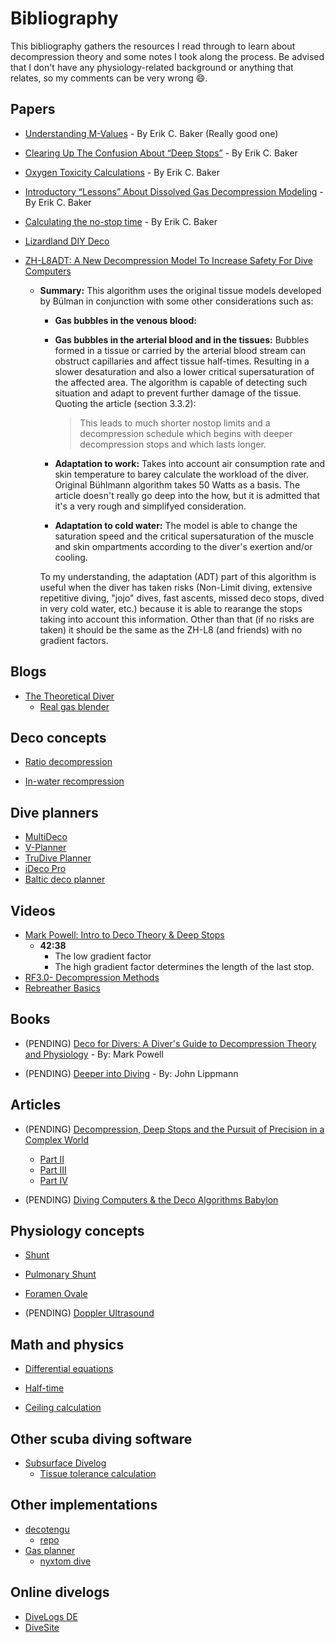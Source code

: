 # Bibliography

This bibliography gathers the resources I read through to learn about decompression theory and some notes I took along the process. Be advised that I don't have any physiology-related background or anything that relates, so my comments can be very wrong 😄.

## Papers

- [Understanding M-Values](https://www.shearwater.com/wp-content/uploads/2019/05/understanding_m-values.pdf) - By Erik C. Baker (Really good one)

- [Clearing Up The Confusion About “Deep Stops”](https://www.shearwater.com/wp-content/uploads/2012/08/Deep-Stops.pdf) - By Erik C. Baker
- [Oxygen Toxicity Calculations](https://www.shearwater.com/wp-content/uploads/2012/08/Oxygen_Toxicity_Calculations.pdf) - By Erik C. Baker
- [Introductory “Lessons” About Dissolved Gas Decompression Modeling](https://www.shearwater.com/wp-content/uploads/2012/08/Introductory-Deco-Lessons.pdf) - By Erik C. Baker
- [Calculating the no-stop time](https://www.shearwater.com/wp-content/uploads/2012/08/No-Stop_Time.pdf) - By Erik C. Baker

- [Lizardland DIY Deco](http://www.lizardland.co.uk/DIYDeco.html)

- [ZH-L8ADT: A New Decompression Model To Increase Safety For
Dive Computers](https://cronatec.ch/wp-content/uploads/2021/09/ZH-L8ADT.pdf)
    - **Summary:** This algorithm uses the original tissue models developed by Bülman in conjunction with some other considerations such as:
        - **Gas bubbles in the venous blood:**
        - **Gas bubbles in the arterial blood and in the tissues:** Bubbles formed in a tissue or carried by the arterial blood stream can obstruct capillaries and affect tissue half-times. Resulting in a slower desaturation and also a lower critical supersaturation of the affected area. The algorithm is capable of detecting such situation and adapt to prevent further damage of the tissue. Quoting the article (section 3.3.2):
            > This leads to much shorter nostop limits and a decompression schedule which begins with deeper decompression stops and which lasts longer.
        - **Adaptation to work:** Takes into account air consumption rate and skin temperature to barey calculate the workload of the diver. Original Bühlmann algorithm takes 50 Watts as a basis. The article doesn't really go deep into the how, but it is admitted that it's a very rough and simplifyed consideration.

        - **Adaptation to cold water:** The model is able to change the saturation speed and the critical supersaturation of the muscle and skin ompartments according to the diver's exertion and/or cooling.

        To my understanding, the adaptation (ADT) part of this algorithm is useful when the diver has taken risks (Non-Limit diving, extensive repetitive diving, "jojo" dives, fast ascents, missed deco stops, dived in very cold water, etc.) because it is able to rearange the stops taking into account this information. Other than that (if no risks are taken) it should be the same as the ZH-L8 (and friends) with no gradient factors.

## Blogs

- [The Theoretical Diver](https://thetheoreticaldiver.org/wordpress/)
    - [Real gas blender](https://thetheoreticaldiver.org/rch-cgi-bin/blender.pl)

## Deco concepts

- [Ratio decompression](https://en.wikipedia.org/wiki/Ratio_decompression)

- [In-water recompression](https://en.wikipedia.org/wiki/In-water_recompression)

## Dive planners

- [MultiDeco](https://www.hhssoftware.com/multideco/)
- [V-Planner](https://www.hhssoftware.com/v-planner/)
- [TruDive Planner](http://getfreephase.com/trudive-planner/)
- [iDeco Pro](https://apps.apple.com/us/app/ideco-pro/id329772936)
- [Baltic deco planner](http://www.balticdecoplanner.com/)

## Videos

- [Mark Powell: Intro to Deco Theory & Deep Stops](https://www.youtube.com/watch?v=fhfNph3GKRw&list=PLdGfAkSUGpmFkT7d902_Wk8VZUNO-kgVhoi)
  - **42:38**
    - The low gradient factor 
    - The high gradient factor determines the length of the last stop.
- [RF3.0- Decompression Methods](https://www.youtube.com/watch?v=pH5zw_fi5RE)
- [Rebreather Basics](https://www.youtube.com/watch?v=Bjm8lt96F4w)

## Books

- (PENDING) [Deco for Divers: A Diver's Guide to Decompression Theory and Physiology](https://www.amazon.es/Deco-Divers-Decompression-Theory-Physiology/dp/1905492294) - By: Mark Powell

- (PENDING) [Deeper into Diving](https://www.amazon.com/Deeper-into-Diving-John-Lippmann/dp/0959030638) - By: John Lippmann

## Articles

- (PENDING) [Decompression, Deep Stops and the Pursuit of Precision in a Complex World](https://gue.com/blog/decompression-deep-stops-and-the-pursuit-of-precision-in-a-complex-world/)
    - [Part II](https://gue.com/blog/part-two-tech-divers-deep-stops-and-the-coming-apocalypse/)
    - [Part III](https://gue.com/blog/part-three-bubble-wise-pound-foolish-are-deep-stops-dangerous/)
    - [Part IV](https://gue.com/blog/decompression-series-part-four-finding-shelter-in-an-uncertain-world/)

- (PENDING) [Diving Computers & the Deco Algorithms Babylon](https://www.t101.ro/blog/diving-computers-the-deco-babylon/)

## Physiology concepts

- [Shunt](https://en.wikipedia.org/wiki/Shunt_(medical))

- [Pulmonary Shunt](https://en.wikipedia.org/wiki/Pulmonary_shunt)

- [Foramen Ovale](https://en.wikipedia.org/wiki/Foramen_ovale_(heart))

- (PENDING) [Doppler Ultrasound](https://fetalmedicine.org/var/uploads/web/Doppler/Doppler%20Ultrasound%20-%20Principles%20and%20practice.pdf)

## Math and physics

- [Differential equations](https://www.khanacademy.org/math/differential-equations/first-order-differential-equations#homogeneous-equations)

- [Half-time](https://en.wikipedia.org/wiki/Half_time_(physics))

- [Ceiling calculation](https://www.desmos.com/calculator/c6f7av7ydu)

## Other scuba diving software

- [Subsurface Divelog](https://subsurface-divelog.org/documentation/subsurface-4-user-manual/)
  - [Tissue tolerance calculation](https://github.com/subsurface/subsurface/commit/67d59ff0181f4dccdd46923d53cda7902f279a57)

## Other implementations

- [decotengu](https://wrobell.dcmod.org/decotengu/index.html)
  - [repo](https://github.com/gully/decotengu)
- [Gas planner](https://jirkapok.github.io/GasPlanner/)
  - [nyxtom dive](https://github.com/nyxtom/dive)

## Online divelogs

- [DiveLogs DE](https://en.divelogs.de/)
- [DiveSite](https://dive.site/)
